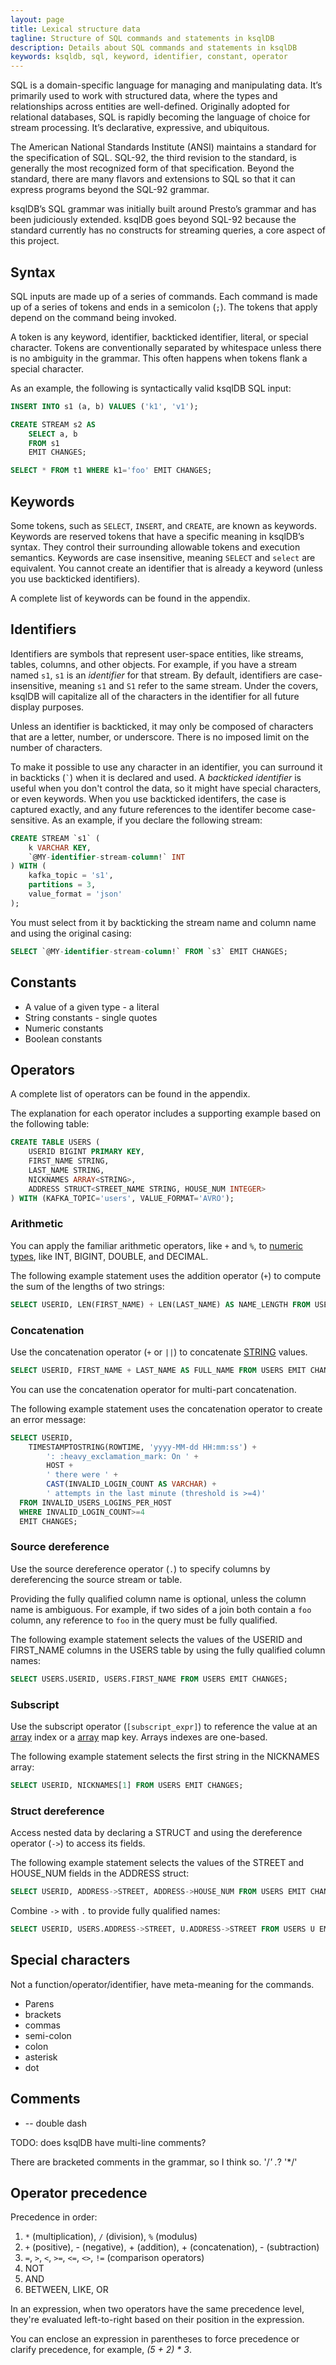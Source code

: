 ```yaml
---
layout: page
title: Lexical structure data
tagline: Structure of SQL commands and statements in ksqlDB 
description: Details about SQL commands and statements in ksqlDB 
keywords: ksqldb, sql, keyword, identifier, constant, operator
---
```


SQL is a domain-specific language for managing and manipulating data. It’s primarily used to work with structured data, where the types and relationships across entities are well-defined. Originally adopted for relational databases, SQL is rapidly becoming the language of choice for stream processing. It’s declarative, expressive, and ubiquitous.

The American National Standards Institute (ANSI) maintains a standard for the specification of SQL. SQL-92, the third revision to the standard, is generally the most recognized form of that specification. Beyond the standard, there are many flavors and extensions to SQL so that it can express programs beyond the SQL-92 grammar.

ksqlDB’s SQL grammar was initially built around Presto’s grammar and has been judiciously extended. ksqlDB goes beyond SQL-92 because the standard currently has no constructs for streaming queries, a core aspect of this project.

## Syntax

SQL inputs are made up of a series of commands. Each command is made up of a series of tokens and ends in a semicolon (`;`). The tokens that apply depend on the command being invoked.

A token is any keyword, identifier, backticked identifier, literal, or special character. Tokens are conventionally separated by whitespace unless there is no ambiguity in the grammar. This often happens when tokens flank a special character.

As an example, the following is syntactically valid ksqlDB SQL input:

```sql
INSERT INTO s1 (a, b) VALUES ('k1', 'v1');

CREATE STREAM s2 AS
    SELECT a, b
    FROM s1
    EMIT CHANGES;

SELECT * FROM t1 WHERE k1='foo' EMIT CHANGES;
```

## Keywords

Some tokens, such as `SELECT`, `INSERT`, and `CREATE`, are known as keywords. Keywords are reserved tokens that have a specific meaning in ksqlDB’s syntax. They control their surrounding allowable tokens and execution semantics. Keywords are case insensitive, meaning `SELECT` and `select` are equivalent. You cannot create an identifier that is already a keyword (unless you use backticked identifiers).

A complete list of keywords can be found in the appendix.

## Identifiers

Identifiers are symbols that represent user-space entities, like streams, tables, columns, and other objects. For example, if you have a stream named `s1`, `s1` is an _identifier_ for that stream. By default, identifiers are case-insensitive, meaning `s1` and `S1` refer to the same stream. Under the covers, ksqlDB will capitalize all of the characters in the identifier for all future display purposes.

Unless an identifier is backticked, it may only be composed of characters that are a letter, number, or underscore. There is no imposed limit on the number of characters.

To make it possible to use any character in an identifier, you can surround it in backticks (``` ` ```) when it is declared and used. A _backticked identifier_ is useful when you don't control the data, so it might have special characters, or even keywords. When you use backticked identifers, the case is captured exactly, and any future references to the identifer become case-sensitive. As an example, if you declare the following stream:

```sql
CREATE STREAM `s1` (
    k VARCHAR KEY,
    `@MY-identifier-stream-column!` INT
) WITH (
    kafka_topic = 's1',
    partitions = 3,
    value_format = 'json'
);
```

You must select from it by backticking the stream name and column name and using the original casing:

```sql
SELECT `@MY-identifier-stream-column!` FROM `s3` EMIT CHANGES;
```

## Constants

- A value of a given type - a literal
- String constants - single quotes
- Numeric constants
- Boolean constants

## Operators

A complete list of operators can be found in the appendix.


The explanation for each operator includes a supporting example based on
the following table:

```sql
CREATE TABLE USERS (
    USERID BIGINT PRIMARY KEY,
    FIRST_NAME STRING,
    LAST_NAME STRING,
    NICKNAMES ARRAY<STRING>,
    ADDRESS STRUCT<STREET_NAME STRING, HOUSE_NUM INTEGER>
) WITH (KAFKA_TOPIC='users', VALUE_FORMAT='AVRO');
```

### Arithmetic

You can apply the familiar arithmetic operators, like `+` and `%`, to
[numeric types](../data-types/numeric.md), like INT, BIGINT, DOUBLE, and
DECIMAL.

The following example statement uses the addition operator (`+`) to compute
the sum of the lengths of two strings:

```sql
SELECT USERID, LEN(FIRST_NAME) + LEN(LAST_NAME) AS NAME_LENGTH FROM USERS EMIT CHANGES;
```

### Concatenation

Use the concatenation operator (`+` or `||`) to concatenate
[STRING](../data-types/character.md) values.

```sql
SELECT USERID, FIRST_NAME + LAST_NAME AS FULL_NAME FROM USERS EMIT CHANGES;
```

You can use the concatenation operator for multi-part concatenation.

The following example statement uses the concatenation operator to create
an error message:

```sql
SELECT USERID,
    TIMESTAMPTOSTRING(ROWTIME, 'yyyy-MM-dd HH:mm:ss') +
        ': :heavy_exclamation_mark: On ' +
        HOST +
        ' there were ' +
        CAST(INVALID_LOGIN_COUNT AS VARCHAR) +
        ' attempts in the last minute (threshold is >=4)'
  FROM INVALID_USERS_LOGINS_PER_HOST
  WHERE INVALID_LOGIN_COUNT>=4
  EMIT CHANGES;
```

### Source dereference

Use the source dereference operator (`.`) to specify columns by dereferencing
the source stream or table.

Providing the fully qualified column name is optional, unless the column name is
ambiguous. For example, if two sides of a join both contain a `foo` column, any
reference to `foo` in the query must be fully qualified.

The following example statement selects the values of the USERID and FIRST_NAME
columns in the USERS table by using the fully qualified column names:

```sql
SELECT USERS.USERID, USERS.FIRST_NAME FROM USERS EMIT CHANGES;
```

### Subscript

Use the subscript operator (`[subscript_expr]`) to reference the value at an
[array](data-types/compound.md#array) index or a [array](data-types/compound.md#map)
map key. Arrays indexes are one-based.

The following example statement selects the first string in the NICKNAMES array:

```sql
SELECT USERID, NICKNAMES[1] FROM USERS EMIT CHANGES;
```

### Struct dereference

Access nested data by declaring a STRUCT and using the dereference operator
(`->`) to access its fields.

The following example statement selects the values of the STREET and HOUSE_NUM
fields in the ADDRESS struct: 

```sql
SELECT USERID, ADDRESS->STREET, ADDRESS->HOUSE_NUM FROM USERS EMIT CHANGES;
```

Combine `->` with `.` to provide fully qualified names:

```sql
SELECT USERID, USERS.ADDRESS->STREET, U.ADDRESS->STREET FROM USERS U EMIT CHANGES;
```



## Special characters

Not a function/operator/identifier, have meta-meaning for the commands.

- Parens
- brackets
- commas
- semi-colon
- colon
- asterisk
- dot

## Comments

- -- double dash

TODO: does ksqlDB have multi-line comments?

There are bracketed comments in the grammar, so I think so.
'/*' .*? '*/' 

## Operator precedence

Precedence in order:

1. `*` (multiplication), `/` (division), `%` (modulus)
2. `+` (positive), - (negative), + (addition), + (concatenation), - (subtraction)
3. `=`, `>`, `<`, `>=`, `<=`, `<>`, `!=` (comparison operators)
4. NOT
5. AND
6. BETWEEN, LIKE, OR

In an expression, when two operators have the same precedence level, they're
evaluated left-to-right based on their position in the expression.

You can enclose an expression in parentheses to force precedence or clarify
precedence, for example, _(5 + 2) * 3_.